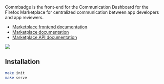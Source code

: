 Commbadge is the front-end for the Communication Dashboard for the Firefox
Marketplace for centralized communication between app developers and app
reviewers.

- [Marketplace frontend documentation](https://marketplace-frontend.readthedocs.org)
- [Marketplace documentation](https://marketplace.readthedocs.org)
- [Marketplace API documentation](https://firefox-marketplace-api.readthedocs.org)

![](http://i.imgur.com/SQhGhUm.png)

## Installation

```bash
make init
make serve
```
